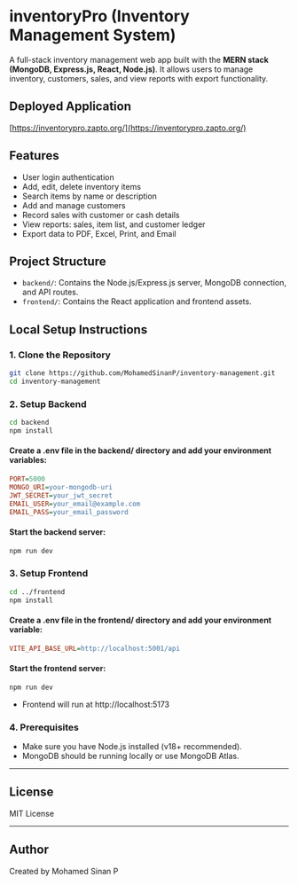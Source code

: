 # inventoryPro (Inventory Management System)

A full-stack inventory management web app built with the **MERN stack (MongoDB, Express.js, React, Node.js)**. It allows users to manage inventory, customers, sales, and view reports with export functionality.

## Deployed Application

[https://inventorypro.zapto.org/](https://inventorypro.zapto.org/)

## Features

- User login authentication
- Add, edit, delete inventory items
- Search items by name or description
- Add and manage customers
- Record sales with customer or cash details
- View reports: sales, item list, and customer ledger
- Export data to PDF, Excel, Print, and Email

## Project Structure

- `backend/`: Contains the Node.js/Express.js server, MongoDB connection, and API routes.
- `frontend/`: Contains the React application and frontend assets.

## Local Setup Instructions

### 1. Clone the Repository

```bash
git clone https://github.com/MohamedSinanP/inventory-management.git
cd inventory-management
```

### 2. Setup Backend

```bash
cd backend
npm install
```

#### Create a .env file in the backend/ directory and add your environment variables:

```ini
PORT=5000
MONGO_URI=your-mongodb-uri
JWT_SECRET=your_jwt_secret
EMAIL_USER=your_email@example.com
EMAIL_PASS=your_email_password
```

#### Start the backend server:

```bash
npm run dev
```

### 3. Setup Frontend

```bash
cd ../frontend
npm install
```

#### Create a .env file in the frontend/ directory and add your environment variable:

```ini
VITE_API_BASE_URL=http://localhost:5001/api
```

#### Start the frontend server:

```bash
npm run dev
```

- Frontend will run at http://localhost:5173

### 4. Prerequisites

- Make sure you have Node.js installed (v18+ recommended).
- MongoDB should be running locally or use MongoDB Atlas.

---

## License

MIT License

---

## Author

Created by Mohamed Sinan P
